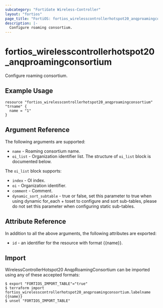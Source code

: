 ```yaml
---
subcategory: "FortiGate Wireless-Controller"
layout: "fortios"
page_title: "FortiOS: fortios_wirelesscontrollerhotspot20_anqproamingconsortium"
description: |-
  Configure roaming consortium.
---
```


# fortios_wirelesscontrollerhotspot20_anqproamingconsortium
Configure roaming consortium.

## Example Usage

```hcl
resource "fortios_wirelesscontrollerhotspot20_anqproamingconsortium" "trname" {
  name = "1"
}
```

## Argument Reference


The following arguments are supported:

* `name` - Roaming consortium name.
* `oi_list` - Organization identifier list. The structure of `oi_list` block is documented below.

The `oi_list` block supports:

* `index` - OI index.
* `oi` - Organization identifier.
* `comment` - Comment.
* `dynamic_sort_subtable` - true or false, set this parameter to true when using dynamic for_each + toset to configure and sort sub-tables, please do not set this parameter when configuring static sub-tables.

## Attribute Reference

In addition to all the above arguments, the following attributes are exported:
* `id` - an identifier for the resource with format {{name}}.

## Import

WirelessControllerHotspot20 AnqpRoamingConsortium can be imported using any of these accepted formats:
```
$ export "FORTIOS_IMPORT_TABLE"="true"
$ terraform import fortios_wirelesscontrollerhotspot20_anqproamingconsortium.labelname {{name}}
$ unset "FORTIOS_IMPORT_TABLE"
```
